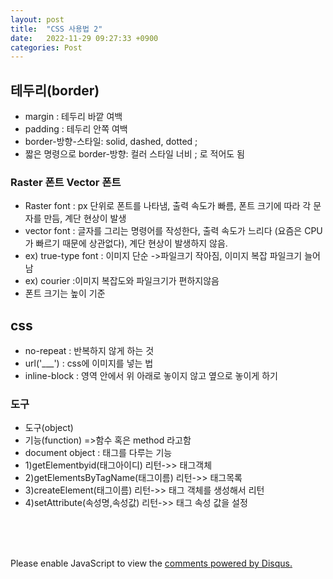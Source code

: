 ```yaml
---
layout: post
title:  "CSS 사용법 2"
date:   2022-11-29 09:27:33 +0900
categories: Post
---
```


## 테두리(border)

* margin : 테두리 바깥 여백
* padding : 테두리 안쪽 여백
* border-방향-스타일: solid, dashed, dotted ;
* 짧은 명령으로 border-방향: 컬러 스타일 너비 ; 로 적어도 됨
### Raster 폰트 Vector 폰트


* Raster font : px 단위로 폰트를 나타냄, 출력 속도가 빠름, 폰트 크기에 따라 각 문자를 만듬, 계단 현상이 발생
* vector font : 글자를 그리는 명령어를 작성한다, 출력 속도가 느리다 (요즘은 CPU가 빠르기 때문에 상관없다), 계단 현상이 발생하지 않음.
* ex) true-type font : 이미지 단순 ->파일크기 작아짐, 이미지 복잡 파일크기 늘어남
* ex) courier :이미지 복잡도와 파일크기가 편하지않음
* 폰트 크기는 높이 기준

## css

* no-repeat : 반복하지 않게 하는 것
* url('___') : css에 이미지를 넣는 법
* inline-block : 영역 안에서 위 아래로 놓이지 않고 옆으로 놓이게 하기

### 도구

* 도구(object)
* 기능(function) =>함수 혹은 method 라고함
* document object : 태그를 다루는 기능
* 1)getElementbyid(태그아이디) 리턴->> 태그객체
* 2)getElementsByTagName(태그이름) 리턴->> 태그목록
* 3)createElement(태그이름) 리턴->> 태그 객체를 생성해서 리턴
* 4)setAttribute(속성명,속성값) 리턴->> 태그 속성 값을 설정










<br><br><br>

<div id="disqus_thread"></div>
<script>
    /**
    *  RECOMMENDED CONFIGURATION VARIABLES: EDIT AND UNCOMMENT THE SECTION BELOW TO INSERT DYNAMIC VALUES FROM YOUR PLATFORM OR CMS.
    *  LEARN WHY DEFINING THESE VARIABLES IS IMPORTANT: https://disqus.com/admin/universalcode/#configuration-variables    */
    /*
    var disqus_config = function () {
    this.page.url = PAGE_URL;  // Replace PAGE_URL with your page's canonical URL variable
    this.page.identifier = PAGE_IDENTIFIER; // Replace PAGE_IDENTIFIER with your page's unique identifier variable
    };
    */
    (function() { // DON'T EDIT BELOW THIS LINE
    var d = document, s = d.createElement('script');
    s.src = 'https://melonweb.disqus.com/embed.js';
    s.setAttribute('data-timestamp', +new Date());
    (d.head || d.body).appendChild(s);
    })();
</script>
<noscript>Please enable JavaScript to view the <a href="https://disqus.com/?ref_noscript">comments powered by Disqus.</a></noscript>